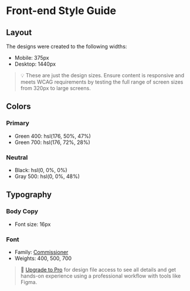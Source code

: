 # Front-end Style Guide

## Layout

The designs were created to the following widths:

- Mobile: 375px
- Desktop: 1440px

> 💡 These are just the design sizes. Ensure content is responsive and meets WCAG requirements by testing the full range of screen sizes from 320px to large screens.

## Colors

### Primary

- Green 400: hsl(176, 50%, 47%)
- Green 700: hsl(176, 72%, 28%)

### Neutral

- Black: hsl(0, 0%, 0%)
- Gray 500: hsl(0, 0%, 48%)

## Typography

### Body Copy

- Font size: 16px

### Font

- Family: [Commissioner](https://fonts.google.com/specimen/Commissioner)
- Weights: 400, 500, 700

> 💎 [Upgrade to Pro](https://www.frontendmentor.io/pro?ref=style-guide) for design file access to see all details and get hands-on experience using a professional workflow with tools like Figma.
